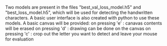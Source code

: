 Two models are present in the files "best_val_loss_model.h5" and "best_loss_model.h5", which will be used for detecting the handwritten characters. A basic user interface is also created with python to use these models.
A  basic canvas will be provided:
  on pressing 'e' : canavas contents will be erased
  on pressing 'd' : drawing can be done on the canvas
  on pressing 'c' : crop out the letter you want to detect and leave your mouse for evaluation
